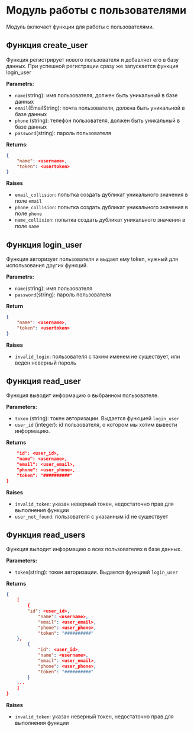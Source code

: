 # Модуль работы с пользователями

Модуль включает функции для работы с пользователями.

## Функция create_user

Функция регистрирует нового пользователя и добавляет его в базу данных. При успешной регистрации сразу же запускается функция login_user

**Parametrs:**

* `name`(string): имя пользователя, должен быть уникальный в базе данных
* `email`(EmailString): почта пользователя, должна быть уникальной в базе данных
* `phone` (string): телефон пользователя, должен быть уникальный в базе данных
* `password`(string): пароль пользователя

**Returns:**

```json
{
    "name": <username>, 
    "token": <usertoken>
}
```

**Raises**

* `email_collision`: попытка создать дубликат уникального значения в поле `email`
* `phone_collision`: попытка создать дубликат уникального значения в поле `phone`
* `name_collision`: попытка создать дубликат уникального значения в поле `name`


## Функция login_user

Функция авторизует пользователя и выдает ему token, нужный для использования других функций.

**Parametrs:**

* `name`(string): имя пользователя
* `password`(string): пароль пользователя

**Return**

```json
{
    "name": <username>, 
    "token": <usertoken>
}
```

**Raises**

* `invalid_login`: пользователя с таким именем не существует, или веден неверный пароль

## Функция read_user

Функция выводит информацию о выбранном пользователе.

**Parameters:**

* `token` (string): токен авторизации. Выдается функцией `login_user`
* `user_id` (integer): id пользователя, о котором мы хотим вывести информацию.

**Returns**

```json
    "id": <user_id>,
    "name": <username>,
    "email": <user_email>,
    "phone": <user_phone>,
    "token": "##########"
}
```

**Raises**

* `invalid_token`: указан неверный токен, недостаточно прав для выполнения функции
* `user_not_found`: пользователя с указанным id не существует

## Функция read_users

Функция выподит информацию о всех пользователях в базе данных.

**Parameters:**

* `token`(string): токен авторизации. Выдается функцией `login_user`

**Returns**

```json
{
    [
        {
	    "id": <user_id>,
            "name": <username>,
            "email": <user_email>,
            "phone": <user_phone>,
            "token": "##########"
	},
        {
            "id": <user_id>,
            "name": <username>,
            "email": <user_email>,
            "phone": <user_phone>,
            "token": "##########"
        }
	...
    ]
}
```

**Raises**

* `invalid_token`: указан неверный токен, недостаточно прав для выполнения функции

